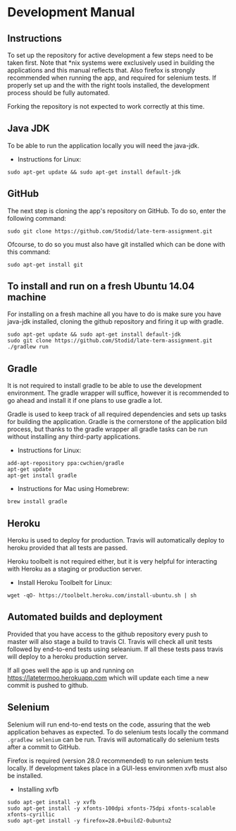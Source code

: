 Development Manual
====================

Instructions
------------

To set up the repository for active development a few steps need to be taken first. Note that *nix systems were exclusively used in building the applications and this manual reflects that. Also firefox is strongly recommended when running the app, and required for selenium tests. If properly set up and the with the right tools installed, the development process should be fully automated.

Forking the repository is not expected to work correctly at this time.

Java JDK
---------

To be able to run the application locally you will need the java-jdk. 

* Instructions for Linux:
```
sudo apt-get update && sudo apt-get install default-jdk
```
    

GitHub
-------

The next step is cloning the app's repository on GitHub. To do so, enter the following command:
```
sudo git clone https://github.com/Stodid/late-term-assignment.git
```

Ofcourse, to do so you must also have git installed which can be done with this command:
```
sudo apt-get install git
```

To install and run on a fresh Ubuntu 14.04 machine
------------------------------------

For installing on a fresh machine all you have to do is make sure you have java-jdk installed, cloning the github repository and firing it up with gradle.
```
sudo apt-get update && sudo apt-get install default-jdk
sudo git clone https://github.com/Stodid/late-term-assignment.git
./gradlew run
```

Gradle
--------

It is not required to install gradle to be able to use the development environment. The gradle wrapper will suffice, however it is recommended to go ahead and install it if one plans to use gradle a lot.

Gradle is used to keep track of all required dependencies and sets up tasks for building the application. Gradle is the cornerstone of the application bild process, but thanks to the gradle wrapper all gradle tasks can be run without installing any third-party applications.

* Instructions for Linux:
```
add-apt-repository ppa:cwchien/gradle
apt-get update
apt-get install gradle
```

* Instructions for Mac using Homebrew:
```
brew install gradle
```

Heroku
--------

Heroku is used to deploy for production. Travis will automatically deploy to heroku provided that all tests are passed.

Heroku toolbelt is not required either, but it is very helpful for interacting with Heroku as a staging or production server.

* Install Heroku Toolbelt for Linux:
```
wget -qO- https://toolbelt.heroku.com/install-ubuntu.sh | sh
```

Automated builds and deployment
----------------------

Provided that you have access to the github repository every push to master will also stage a build to travis CI. Travis will check all unit tests followed by end-to-end tests using seleanium. If all these tests pass travis will deploy to a heroku production server.

If all goes well the app is up and running on https://latetermoo.herokuapp.com which will update each time a new commit is pushed to github.

Selenium
----------

Selenium will run end-to-end tests on the code, assuring that the web application behaves as expected. To do selenium tests locally the command ```.gradlew selenium``` can be run. Travis will automatically do selenium tests after a commit to GitHub.

Firefox is required (version 28.0 recommended) to run selenium tests locally. If development takes place in a GUI-less environmen xvfb must also be installed.

* Installing xvfb
```
sudo apt-get install -y xvfb
sudo apt-get install -y xfonts-100dpi xfonts-75dpi xfonts-scalable xfonts-cyrillic
sudo apt-get install -y firefox=28.0+build2-0ubuntu2
```
